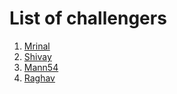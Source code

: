 # List of challengers
1. [Mrinal](https://github.com/mrinal1224)
2. [Shivay](https://github.com/shivaylamba)
3. [Mann54](https://github.com/Mann54)
3. [Raghav](https://github.com/raghavdhingra)
